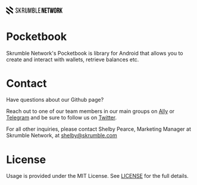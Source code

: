 <img src="https://raw.githubusercontent.com/skrumblenetwork/cerebro/master/img/SKM_Logo_black.png" width="30%" height="30%">

# Pocketbook

Skrumble Network's Pocketbook is library for Android that allows you to create and interact with wallets, retrieve balances etc.

# Contact

Have questions about our Github page?

Reach out to one of our team members in our main groups on [Ally](https://getally.io/c/) or [Telegram](https://t.me/skrumble) and be sure to follow us on [Twitter](https://twitter.com/SkrumbleNetwork).

For all other inquiries, please contact Shelby Pearce, Marketing Manager at Skrumble Network, at shelby@skrumble.com

# License

Usage is provided under the MIT License. See [LICENSE](./master/LICENSE) for the full details.
